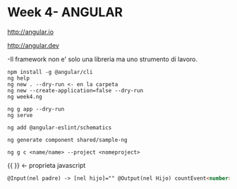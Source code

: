 # Week 4- ANGULAR

<http://angular.io>

<http://angular.dev>

-Il framework non e' solo una libreria ma uno strumento di lavoro.

```shell
npm install -g @angular/cli
ng help
ng new . --dry-run <- en la carpeta
ng new --create-application=false --dry-run
ng week4.ng
```

```shell
ng g app --dry-run
ng serve
```

```shell
ng add @angular-eslint/schematics
```

```shell
ng generate component shared/sample-ng
```

```shell
ng g c <name/name> --project <nomeproject>
```

{{ }} <- proprieta javascript

```html
@Input(nel padre) -> [nel hijo]="" @Output(nel Hijo) countEvent<number> = new EventEmitter() nell'evento => this.countEvent.emit(...) -> [countEvent]="$event"<number>
```
